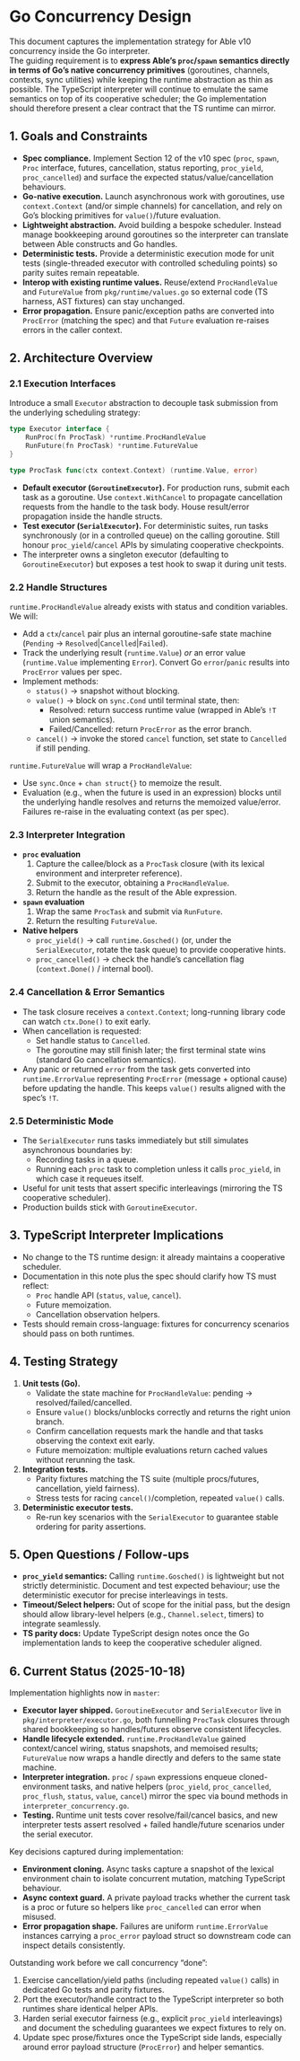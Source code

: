 # Go Concurrency Design

This document captures the implementation strategy for Able v10 concurrency inside the Go interpreter.  
The guiding requirement is to **express Able’s `proc`/`spawn` semantics directly in terms of Go’s native concurrency primitives** (goroutines, channels, contexts, sync utilities) while keeping the runtime abstraction as thin as possible. The TypeScript interpreter will continue to emulate the same semantics on top of its cooperative scheduler; the Go implementation should therefore present a clear contract that the TS runtime can mirror.

## 1. Goals and Constraints

* **Spec compliance.** Implement Section 12 of the v10 spec (`proc`, `spawn`, `Proc` interface, futures, cancellation, status reporting, `proc_yield`, `proc_cancelled`) and surface the expected status/value/cancellation behaviours.
* **Go-native execution.** Launch asynchronous work with goroutines, use `context.Context` (and/or simple channels) for cancellation, and rely on Go’s blocking primitives for `value()`/future evaluation.
* **Lightweight abstraction.** Avoid building a bespoke scheduler. Instead manage bookkeeping around goroutines so the interpreter can translate between Able constructs and Go handles.
* **Deterministic tests.** Provide a deterministic execution mode for unit tests (single-threaded executor with controlled scheduling points) so parity suites remain repeatable.
* **Interop with existing runtime values.** Reuse/extend `ProcHandleValue` and `FutureValue` from `pkg/runtime/values.go` so external code (TS harness, AST fixtures) can stay unchanged.
* **Error propagation.** Ensure panic/exception paths are converted into `ProcError` (matching the spec) and that `Future` evaluation re-raises errors in the caller context.

## 2. Architecture Overview

### 2.1 Execution Interfaces

Introduce a small `Executor` abstraction to decouple task submission from the underlying scheduling strategy:

```go
type Executor interface {
    RunProc(fn ProcTask) *runtime.ProcHandleValue
    RunFuture(fn ProcTask) *runtime.FutureValue
}

type ProcTask func(ctx context.Context) (runtime.Value, error)
```

* **Default executor (`GoroutineExecutor`).** For production runs, submit each task as a goroutine. Use `context.WithCancel` to propagate cancellation requests from the handle to the task body. House result/error propagation inside the handle structs.
* **Test executor (`SerialExecutor`).** For deterministic suites, run tasks synchronously (or in a controlled queue) on the calling goroutine. Still honour `proc_yield`/`cancel` APIs by simulating cooperative checkpoints.
* The interpreter owns a singleton executor (defaulting to `GoroutineExecutor`) but exposes a test hook to swap it during unit tests.

### 2.2 Handle Structures

`runtime.ProcHandleValue` already exists with status and condition variables. We will:

* Add a `ctx`/`cancel` pair plus an internal goroutine-safe state machine (`Pending` → `Resolved`|`Cancelled`|`Failed`).
* Track the underlying result (`runtime.Value`) *or* an error value (`runtime.Value` implementing `Error`). Convert Go `error`/`panic` results into `ProcError` values per spec.
* Implement methods:
  * `status()` → snapshot without blocking.
  * `value()` → block on `sync.Cond` until terminal state, then:
    * Resolved: return success runtime value (wrapped in Able’s `!T` union semantics).
    * Failed/Cancelled: return `ProcError` as the error branch.
  * `cancel()` → invoke the stored `cancel` function, set state to `Cancelled` if still pending.

`runtime.FutureValue` will wrap a `ProcHandleValue`:

* Use `sync.Once` + `chan struct{}` to memoize the result.
* Evaluation (e.g., when the future is used in an expression) blocks until the underlying handle resolves and returns the memoized value/error. Failures re-raise in the evaluating context (as per spec).

### 2.3 Interpreter Integration

* **`proc` evaluation**
  1. Capture the callee/block as a `ProcTask` closure (with its lexical environment and interpreter reference).
  2. Submit to the executor, obtaining a `ProcHandleValue`.
  3. Return the handle as the result of the Able expression.
* **`spawn` evaluation**
  1. Wrap the same `ProcTask` and submit via `RunFuture`.
  2. Return the resulting `FutureValue`.
* **Native helpers**
  * `proc_yield()` → call `runtime.Gosched()` (or, under the `SerialExecutor`, rotate the task queue) to provide cooperative hints.
  * `proc_cancelled()` → check the handle’s cancellation flag (`context.Done()` / internal bool).

### 2.4 Cancellation & Error Semantics

* The task closure receives a `context.Context`; long-running library code can watch `ctx.Done()` to exit early.
* When cancellation is requested:
  * Set handle status to `Cancelled`.
  * The goroutine may still finish later; the first terminal state wins (standard Go cancellation semantics).
* Any panic or returned `error` from the task gets converted into `runtime.ErrorValue` representing `ProcError` (message + optional cause) before updating the handle. This keeps `value()` results aligned with the spec’s `!T`.

### 2.5 Deterministic Mode

* The `SerialExecutor` runs tasks immediately but still simulates asynchronous boundaries by:
  * Recording tasks in a queue.
  * Running each `proc` task to completion unless it calls `proc_yield`, in which case it requeues itself.
* Useful for unit tests that assert specific interleavings (mirroring the TS cooperative scheduler).
* Production builds stick with `GoroutineExecutor`.

## 3. TypeScript Interpreter Implications

* No change to the TS runtime design: it already maintains a cooperative scheduler.  
* Documentation in this note plus the spec should clarify how TS must reflect:
  * `Proc` handle API (`status`, `value`, `cancel`).
  * Future memoization.
  * Cancellation observation helpers.
* Tests should remain cross-language: fixtures for concurrency scenarios should pass on both runtimes.

## 4. Testing Strategy

1. **Unit tests (Go).**
   * Validate the state machine for `ProcHandleValue`: pending → resolved/failed/cancelled.
   * Ensure `value()` blocks/unblocks correctly and returns the right union branch.
   * Confirm cancellation requests mark the handle and that tasks observing the context exit early.
   * Future memoization: multiple evaluations return cached values without rerunning the task.
2. **Integration tests.**
   * Parity fixtures matching the TS suite (multiple procs/futures, cancellation, yield fairness).
   * Stress tests for racing `cancel()`/completion, repeated `value()` calls.
3. **Deterministic executor tests.**
   * Re-run key scenarios with the `SerialExecutor` to guarantee stable ordering for parity assertions.

## 5. Open Questions / Follow-ups

* **`proc_yield` semantics:** Calling `runtime.Gosched()` is lightweight but not strictly deterministic. Document and test expected behaviour; use the deterministic executor for precise interleavings in tests.
* **Timeout/Select helpers:** Out of scope for the initial pass, but the design should allow library-level helpers (e.g., `Channel.select`, timers) to integrate seamlessly.
* **TS parity docs:** Update TypeScript design notes once the Go implementation lands to keep the cooperative scheduler aligned.

## 6. Current Status (2025-10-18)

Implementation highlights now in `master`:

* **Executor layer shipped.** `GoroutineExecutor` and `SerialExecutor` live in `pkg/interpreter/executor.go`, both funnelling `ProcTask` closures through shared bookkeeping so handles/futures observe consistent lifecycles.
* **Handle lifecycle extended.** `runtime.ProcHandleValue` gained context/cancel wiring, status snapshots, and memoised results; `FutureValue` now wraps a handle directly and defers to the same state machine.
* **Interpreter integration.** `proc` / `spawn` expressions enqueue cloned-environment tasks, and native helpers (`proc_yield`, `proc_cancelled`, `proc_flush`, `status`, `value`, `cancel`) mirror the spec via bound methods in `interpreter_concurrency.go`.
* **Testing.** Runtime unit tests cover resolve/fail/cancel basics, and new interpreter tests assert resolved + failed handle/future scenarios under the serial executor.

Key decisions captured during implementation:

* **Environment cloning.** Async tasks capture a snapshot of the lexical environment chain to isolate concurrent mutation, matching TypeScript behaviour.
* **Async context guard.** A private payload tracks whether the current task is a proc or future so helpers like `proc_cancelled` can error when misused.
* **Error propagation shape.** Failures are uniform `runtime.ErrorValue` instances carrying a `proc_error` payload struct so downstream code can inspect details consistently.

Outstanding work before we call concurrency “done”:

1. Exercise cancellation/yield paths (including repeated `value()` calls) in dedicated Go tests and parity fixtures.
2. Port the executor/handle contract to the TypeScript interpreter so both runtimes share identical helper APIs.
3. Harden serial executor fairness (e.g., explicit `proc_yield` interleavings) and document the scheduling guarantees we expect fixtures to rely on.
4. Update spec prose/fixtures once the TypeScript side lands, especially around error payload structure (`ProcError`) and helper semantics.
